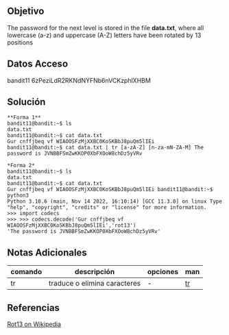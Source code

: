 ## Objetivo
The password for the next level is stored in the file **data.txt**, where all lowercase (a-z) and uppercase (A-Z) letters have been rotated by 13 positions

## Datos Acceso
bandit11 
6zPeziLdR2RKNdNYFNb6nVCKzphlXHBM

## Solución
```
**Forma 1**
bandit11@bandit:~$ ls 
data.txt 
bandit11@bandit:~$ cat data.txt 
Gur cnffjbeq vf WIAOOSFzMjXXBC0KoSKBbJ8puQm5lIEi 
bandit11@bandit:~$ cat data.txt | tr [a-zA-Z] [n-za-mN-ZA-M] The password is JVNBBFSmZwKKOP0XbFXOoW8chDz5yVRv  

*Forma 2*
bandit11@bandit:~$ ls 
data.txt 
bandit11@bandit:~$ cat data.txt 
Gur cnffjbeq vf WIAOOSFzMjXXBC0KoSKBbJ8puQm5lIEi bandit11@bandit:~$ python3 
Python 3.10.6 (main, Nov 14 2022, 16:10:14) [GCC 11.3.0] on linux Type "help", "copyright", "credits" or "license" for more information. 
>>> import codecs 
>>> >>> codecs.decode('Gur cnffjbeq vf WIAOOSFzMjXXBC0KoSKBbJ8puQm5lIEi','rot13') 
'The password is JVNBBFSmZwKKOP0XbFXOoW8chDz5yVRv'
```

## Notas Adicionales
|comando|descripción|opciones|man|
|---|---|---|---|
|tr| traduce o elimina caracteres|-|[tr](https://linux.die.net/man/1/tr)

## Referencias
[Rot13 on Wikipedia](https://en.wikipedia.org/wiki/Rot13)